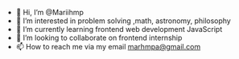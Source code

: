 - 👋 Hi, I’m @Mariihmp
- 👀 I’m interested in problem solving ,math, astronomy, philosophy
- 🌱 I’m currently learning frontend web development JavaScript
- 💞️ I’m looking to collaborate on frontend internship
- 📫 How to reach me via my email marhmpa@gmail.com

<!---
Mariihmp/Mariihmp is a ✨ special ✨ repository because its `README.md` (this file) appears on your GitHub profile.
You can click the Preview link to take a look at your changes.
--->

